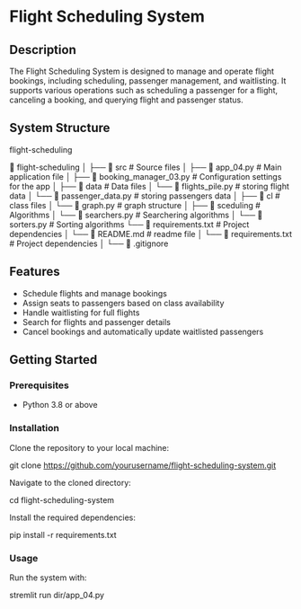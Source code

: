 # Flight Scheduling System

## Description
The Flight Scheduling System is designed to manage and operate flight bookings, including scheduling, passenger management, and waitlisting. It supports various operations such as scheduling a passenger for a flight, canceling a booking, and querying flight and passenger status. 

## System Structure
flight-scheduling

📁 flight-scheduling
│
├── 📁 src                  # Source files
│   ├── 📄 app_04.py           # Main application file
│   ├── 📄 booking_manager_03.py    # Configuration settings for the app
│   ├── 📁 data                 # Data files
│       └── 📄 flights_pile.py       # storing flight data
│       └── 📄 passenger_data.py       # storing passengers data
│   ├── 📁 cl                 # class files 
│       └── 📄 graph.py       # graph structure
│   ├── 📁 sceduling                 # Algorithms
│       └── 📄 searchers.py       # Searchering algorithms
│       └── 📄 sorters.py       # Sorting algorithms
└── 📄 requirements.txt     # Project dependencies
│
└── 📄 README.md     # readme file
│
└── 📄 requirements.txt     # Project dependencies
│
└── 📄 .gitignore    


## Features
- Schedule flights and manage bookings
- Assign seats to passengers based on class availability
- Handle waitlisting for full flights
- Search for flights and passenger details
- Cancel bookings and automatically update waitlisted passengers

## Getting Started

### Prerequisites
- Python 3.8 or above

### Installation
Clone the repository to your local machine:

git clone https://github.com/yourusername/flight-scheduling-system.git


Navigate to the cloned directory:

cd flight-scheduling-system


Install the required dependencies:

pip install -r requirements.txt


### Usage
Run the system with:

stremlit run dir/app_04.py




